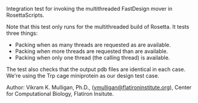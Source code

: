 Integration test for invoking the multithreaded FastDesign mover in RosettaScripts.

Note that this test only runs for the multithreaded build of Rosetta.  It tests three things:

- Packing when as many threads are requested as are available.
- Packing when more threads are requested than are available.
- Packing when only one thread (the calling thread) is available.

The test also checks that the output pdb files are identical in each case.  We're using the Trp cage miniprotein as our
design test case.

Author: Vikram K. Mulligan, Ph.D., (vmulligan@flatironinstitute.org), Center for Computational Biology, Flatiron Insitute. 

